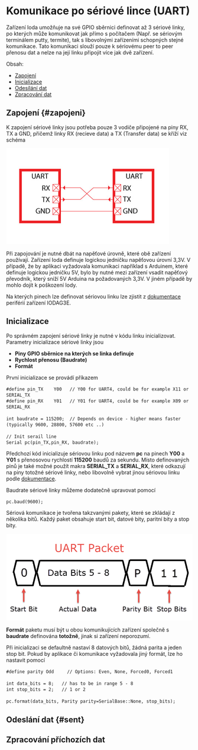 # Komunikace po sériové lince \(UART\)

Zařízení Ioda umožňuje na své GPIO sběrnici definovat až 3 sériové linky, po kterých může komunikovat jak přímo s počítačem \(Např. se sériovým terminálem putty, termite\), tak s libovolnými zařízeními schopných stejné komunikace. Tato komunikaci slouží pouze k sériovému peer to peer přenosu dat a nelze na její linku připojit více jak dvě zařízení.

Obsah:

* [Zapojení](#zapojeni)
* [Inicializace](#inicializace)
* [Odesílání dat](#sent)
* [Zpracování dat](#zpracování-příchozích-dat)

## Zapojení {#zapojeni}

K zapojení sériové linky jsou potřeba pouze 3 vodiče připojené na piny RX, TX a GND, přičemž linky RX \(recieve data\) a TX \(Transfer data\) se kříží viz schéma

![](/images/hardware/uart_bus.jpg)

Při zapojování je nutné dbát na napěťové úrovně, které obě zařízení používají. Zařízení Ioda definuje logickou jedničku napěťovou úrovní 3,3V. V případě, že by aplikaci vyžadovala komunikaci například s Arduinem, které definuje logickou jedničku 5V, bylo by nutné mezi zařízení vsadit napěťový převodník, který sníží 5V Arduina na požadovaných 3,3V. V jiném případě by mohlo dojít k poškození Iody.

Na kterých pinech lze definovat sériovou linku lze zjistit z [dokumentace](//articles/hardware/ioda/datasheet/iodag3e/rozhrani-a-periferie.md) periférií zařízení IODAG3E.

## Inicializace

Po správném zapojení sériové linky je nutné v kódu linku inicializovat. Parametry inicializace sériové linky jsou 

* **Piny GPIO sběrnice na kterých se linka definuje** 
* **Rychlost přenosu (Baudrate)**
* **Formát**

První inicializace se provádí příkazem

```
#define pin_TX    Y00   // Y00 for UART4, could be for example X11 or SERIAL_TX 
#define pin_RX    Y01   // Y01 for UART4, could be for example X09 or SERIAL_RX

int baudrate = 115200;  // Depends on device - higher means faster (typically 9600, 28800, 57600 etc ..)

// Init serail line
Serial pc(pin_TX,pin_RX, baudrate);

```

Předchozí kód inicializuje sériovou linku pod názvem **pc** na pinech **Y00** a **Y01** s přenosovou rychlostí **115200** baudů za sekundu. Místo definovaných pinů je také možné použít makra **SERIAL_TX** a **SERIAL_RX**, které odkazují na piny totožné sériové linky, nebo libovolně vybrat jinou sériovou linku podle [dokumentace](//articles/hardware/ioda/datasheet/iodag3e/rozhrani-a-periferie.md).

Baudrate sériové linky můžeme dodatečně upravovat pomocí 

```
pc.baud(9600);
```

Sériová komunikace je tvořena takzvanými pakety, které se zkládají z několika bitů. Každý paket obsahuje start bit, datové bity, paritní bity a stop bity.  

![](/assets/UART-Packet.png)

**Formát** paketu musí být u obou komunikujících zařízení společně s **baudrate** definována **totožně**, jinak si zařízení neporozumí. 

Při inicializaci se defaultně nastaví 8 datových bitů, žádná parita a jeden stop bit. Pokud by aplikace či komunikace vyžadovala jiný formát, lze ho nastavit pomocí 


```
#define parity Odd     // Options: Even, None, Forced0, Forced1 

int data_bits = 8;   // has to be in range 5 - 8 
int stop_bits = 2;   // 1 or 2

pc.format(data_bits, Parity parity=SerialBase::None, stop_bits);
```





## Odeslání dat {#sent}

## Zpracování příchozích dat



